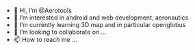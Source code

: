 - 👋 Hi, I’m @Aerotools
- 👀 I’m interested in android and web development, aeronautics
- 🌱 I’m currently learning 3D map and in particular openglobus
- 💞️ I’m looking to collaborate on ...
- 📫 How to reach me ...

<!---
Aerotools/Aerotools is a ✨ special ✨ repository because its `README.md` (this file) appears on your GitHub profile.
You can click the Preview link to take a look at your changes.
--->
